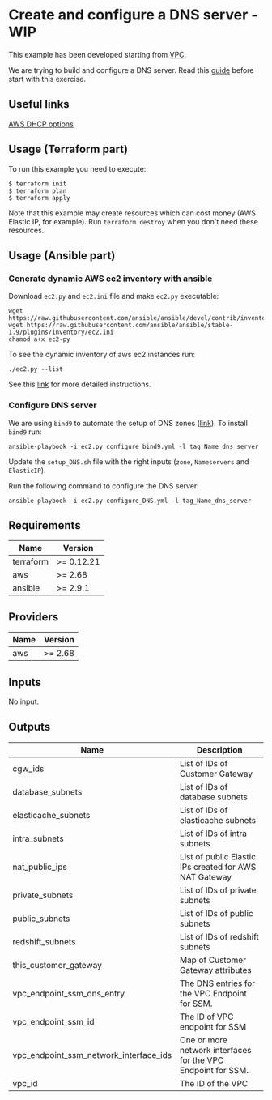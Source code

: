 # Create and configure a DNS server - WIP

This example has been developed starting from [VPC](../VPC).

We are trying to build and configure a DNS server. Read this [guide](https://badshah.io/how-i-hosted-a-dns-server-on-aws/) before start with this exercise.

## Useful links

[AWS DHCP options](https://docs.aws.amazon.com/vpc/latest/userguide/VPC_DHCP_Options.html)

## Usage (Terraform part)

To run this example you need to execute:

```
$ terraform init
$ terraform plan
$ terraform apply
```

Note that this example may create resources which can cost money (AWS Elastic IP, for example). Run `terraform destroy` when you don't need these resources.

## Usage (Ansible part)

### Generate dynamic AWS ec2 inventory with ansible

Download `ec2.py` and `ec2.ini` file and make `ec2.py` executable:

```
wget https://raw.githubusercontent.com/ansible/ansible/devel/contrib/inventory/ec2.py
wget https://raw.githubusercontent.com/ansible/ansible/stable-1.9/plugins/inventory/ec2.ini
chamod a+x ec2-py
```

To see the dynamic inventory of aws ec2 instances run:
```
./ec2.py --list
```

See this [link](https://aws.amazon.com/blogs/apn/getting-started-with-ansible-and-dynamic-amazon-ec2-inventory-management/) for more detailed instructions.

### Configure DNS server

We are using `bind9` to automate the setup of DNS zones ([link](https://help.ubuntu.com/community/BIND9ServerHowto)).
To install `bind9` run:
```
ansible-playbook -i ec2.py configure_bind9.yml -l tag_Name_dns_server
```
Update the `setup_DNS.sh` file with the right inputs (`zone`, `Nameservers` and `ElasticIP`).

Run the following command to configure the DNS server:
```
ansible-playbook -i ec2.py configure_DNS.yml -l tag_Name_dns_server
```

<!-- BEGINNING OF PRE-COMMIT-TERRAFORM DOCS HOOK -->
## Requirements

| Name | Version |
|------|---------|
| terraform | >= 0.12.21 |
| aws | >= 2.68 |
| ansible | >= 2.9.1 |

## Providers

| Name | Version |
|------|---------|
| aws | >= 2.68 |

## Inputs

No input.

## Outputs

| Name | Description |
|------|-------------|
| cgw\_ids | List of IDs of Customer Gateway |
| database\_subnets | List of IDs of database subnets |
| elasticache\_subnets | List of IDs of elasticache subnets |
| intra\_subnets | List of IDs of intra subnets |
| nat\_public\_ips | List of public Elastic IPs created for AWS NAT Gateway |
| private\_subnets | List of IDs of private subnets |
| public\_subnets | List of IDs of public subnets |
| redshift\_subnets | List of IDs of redshift subnets |
| this\_customer\_gateway | Map of Customer Gateway attributes |
| vpc\_endpoint\_ssm\_dns\_entry | The DNS entries for the VPC Endpoint for SSM. |
| vpc\_endpoint\_ssm\_id | The ID of VPC endpoint for SSM |
| vpc\_endpoint\_ssm\_network\_interface\_ids | One or more network interfaces for the VPC Endpoint for SSM. |
| vpc\_id | The ID of the VPC |


<!-- END OF PRE-COMMIT-TERRAFORM DOCS HOOK -->
